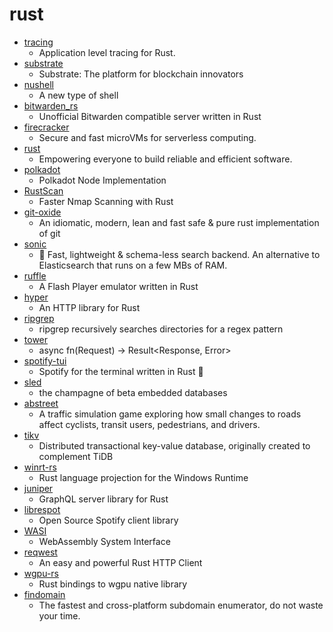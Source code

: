 # rust
- [tracing](https://github.com/tokio-rs/tracing)
  - Application level tracing for Rust.
- [substrate](https://github.com/paritytech/substrate)
  - Substrate: The platform for blockchain innovators
- [nushell](https://github.com/nushell/nushell)
  - A new type of shell
- [bitwarden_rs](https://github.com/dani-garcia/bitwarden_rs)
  - Unofficial Bitwarden compatible server written in Rust
- [firecracker](https://github.com/firecracker-microvm/firecracker)
  - Secure and fast microVMs for serverless computing.
- [rust](https://github.com/rust-lang/rust)
  - Empowering everyone to build reliable and efficient software.
- [polkadot](https://github.com/paritytech/polkadot)
  - Polkadot Node Implementation
- [RustScan](https://github.com/brandonskerritt/RustScan)
  - Faster Nmap Scanning with Rust
- [git-oxide](https://github.com/Byron/git-oxide)
  - An idiomatic, modern, lean and fast safe & pure rust implementation of git
- [sonic](https://github.com/valeriansaliou/sonic)
  - 🦔 Fast, lightweight & schema-less search backend. An alternative to Elasticsearch that runs on a few MBs of RAM.
- [ruffle](https://github.com/ruffle-rs/ruffle)
  - A Flash Player emulator written in Rust
- [hyper](https://github.com/hyperium/hyper)
  - An HTTP library for Rust
- [ripgrep](https://github.com/BurntSushi/ripgrep)
  - ripgrep recursively searches directories for a regex pattern
- [tower](https://github.com/tower-rs/tower)
  - async fn(Request) -> Result<Response, Error>
- [spotify-tui](https://github.com/Rigellute/spotify-tui)
  - Spotify for the terminal written in Rust 🚀
- [sled](https://github.com/spacejam/sled)
  - the champagne of beta embedded databases
- [abstreet](https://github.com/dabreegster/abstreet)
  - A traffic simulation game exploring how small changes to roads affect cyclists, transit users, pedestrians, and drivers.
- [tikv](https://github.com/tikv/tikv)
  - Distributed transactional key-value database, originally created to complement TiDB
- [winrt-rs](https://github.com/microsoft/winrt-rs)
  - Rust language projection for the Windows Runtime
- [juniper](https://github.com/graphql-rust/juniper)
  - GraphQL server library for Rust
- [librespot](https://github.com/librespot-org/librespot)
  - Open Source Spotify client library
- [WASI](https://github.com/WebAssembly/WASI)
  - WebAssembly System Interface
- [reqwest](https://github.com/seanmonstar/reqwest)
  - An easy and powerful Rust HTTP Client
- [wgpu-rs](https://github.com/gfx-rs/wgpu-rs)
  - Rust bindings to wgpu native library
- [findomain](https://github.com/Edu4rdSHL/findomain)
  - The fastest and cross-platform subdomain enumerator, do not waste your time.
